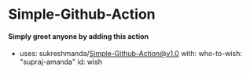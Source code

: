 # Simple-Github-Action

#### Simply greet anyone by adding this action

- uses: sukreshmanda/Simple-Github-Action@v1.0
  with:
   who-to-wish: "supraj-amanda"
  id: wish
